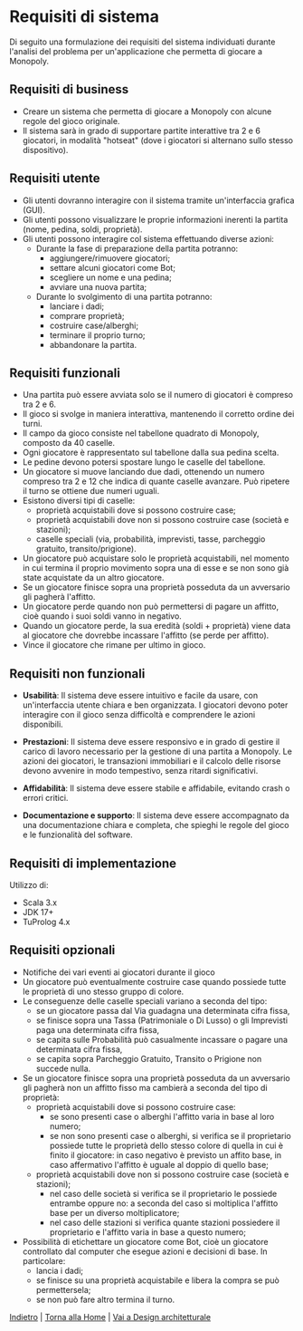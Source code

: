 # Requisiti di sistema
Di seguito una formulazione dei requisiti del sistema individuati durante l'analisi del problema per un'applicazione che permetta di giocare a Monopoly.

## Requisiti di business
- Creare un sistema che permetta di giocare a Monopoly con alcune regole del gioco originale.
- Il sistema sarà in grado di supportare partite interattive tra 2 e 6 giocatori, in modalità "hotseat" (dove i giocatori si alternano sullo stesso dispositivo).

## Requisiti utente
- Gli utenti dovranno interagire con il sistema tramite un'interfaccia grafica (GUI).
- Gli utenti possono visualizzare le proprie informazioni inerenti la partita (nome, pedina, soldi, proprietà).
- Gli utenti possono interagire col sistema effettuando diverse azioni:
  - Durante la fase di preparazione della partita potranno:
    - aggiungere/rimuovere giocatori;
    - settare alcuni giocatori come Bot;
    - scegliere un nome e una pedina;
    - avviare una nuova partita;
  - Durante lo svolgimento di una partita potranno:
    - lanciare i dadi;
    - comprare proprietà;
    - costruire case/alberghi;
    - terminare il proprio turno;
    - abbandonare la partita.

## Requisiti funzionali
- Una partita può essere avviata solo se il numero di giocatori è compreso tra 2 e 6.
- Il gioco si svolge in maniera interattiva, mantenendo il corretto ordine dei turni.
- Il campo da gioco consiste nel tabellone quadrato di Monopoly, composto da 40 caselle.
- Ogni giocatore è rappresentato sul tabellone dalla sua pedina scelta.
- Le pedine devono potersi spostare lungo le caselle del tabellone.
- Un giocatore si muove lanciando due dadi, ottenendo un numero compreso tra 2 e 12 che indica di quante caselle avanzare. Può ripetere il turno se ottiene due numeri uguali.
- Esistono diversi tipi di caselle:
  - proprietà acquistabili dove si possono costruire case;
  - proprietà acquistabili dove non si possono costruire case (società e stazioni);
  - caselle speciali (via, probabilità, imprevisti, tasse, parcheggio gratuito, transito/prigione).
- Un giocatore può acquistare solo le proprietà acquistabili, nel momento in cui termina il proprio movimento sopra una di esse e se non sono già state acquistate da un altro giocatore.
- Se un giocatore finisce sopra una proprietà posseduta da un avversario gli pagherà l'affitto.
- Un giocatore perde quando non può permettersi di pagare un affitto, cioè quando i suoi soldi vanno in negativo.
- Quando un giocatore perde, la sua eredità (soldi + proprietà) viene data al giocatore che dovrebbe incassare l'affitto (se perde per affitto).
- Vince il giocatore che rimane per ultimo in gioco.

## Requisiti non funzionali
- **Usabilità**: Il sistema deve essere intuitivo e facile da usare, con un'interfaccia utente chiara e ben organizzata. I giocatori devono poter interagire con il gioco senza difficoltà e comprendere le azioni disponibili.

- **Prestazioni**: Il sistema deve essere responsivo e in grado di gestire il carico di lavoro necessario per la gestione di una partita a Monopoly. Le azioni dei giocatori, le transazioni immobiliari e il calcolo delle risorse devono avvenire in modo tempestivo, senza ritardi significativi.

- **Affidabilità**: Il sistema deve essere stabile e affidabile, evitando crash o errori critici.

- **Documentazione e supporto**: Il sistema deve essere accompagnato da una documentazione chiara e completa, che spieghi le regole del gioco e le funzionalità del software.

## Requisiti di implementazione
Utilizzo di:
- Scala 3.x
- JDK 17+
- TuProlog 4.x

## Requisiti opzionali
- Notifiche dei vari eventi ai giocatori durante il gioco
- Un giocatore può eventualmente costruire case quando possiede tutte le proprietà di uno stesso gruppo di colore.
- Le conseguenze delle caselle speciali variano a seconda del tipo:
  - se un giocatore passa dal Via guadagna una determinata cifra fissa,
  - se finisce sopra una Tassa (Patrimoniale o Di Lusso) o gli Imprevisti paga una determinata cifra fissa,
  - se capita sulle Probabilità può casualmente incassare o pagare una determinata cifra fissa,
  - se capita sopra Parcheggio Gratuito, Transito o Prigione non succede nulla.
- Se un giocatore finisce sopra una proprietà posseduta da un avversario gli pagherà non un affitto fisso ma cambierà a seconda del tipo di proprietà:
  - proprietà acquistabili dove si possono costruire case:
    - se sono presenti case o alberghi l'affitto varia in base al loro numero;
    - se non sono presenti case o alberghi, si verifica se il proprietario possiede tutte le proprietà dello stesso colore di quella in cui è finito il giocatore: in caso negativo è previsto un affito base, in caso affermativo l'affitto è uguale al doppio di quello base;
  - proprietà acquistabili dove non si possono costruire case (società e stazioni);
    - nel caso delle società si verifica se il proprietario le possiede entrambe oppure no: a seconda del caso si moltiplica l'affitto base per un diverso moltiplicatore;
    - nel caso delle stazioni si verifica quante stazioni possiedere il proprietario e l'affitto varia in base a questo numero;
- Possibilità di etichettare un giocatore come Bot, cioè un giocatore controllato dal computer che esegue azioni e decisioni di base. In particolare:
  - lancia i dadi;
  - se finisce su una proprietà acquistabile e libera la compra se può permettersela;
  - se non può fare altro termina il turno.

[Indietro](../2-developments-process/README.md) | [Torna alla Home](../README.md) | [Vai a Design architetturale](../4-architectural-design/README.md)

